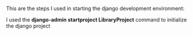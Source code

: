 This are the steps I used in starting the django development environment:

I used the <strong>django-admin startproject LibraryProject</strong> command to initialize the django project
